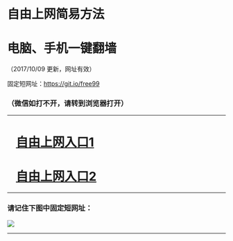 ﻿# 自由上网简易方法

# 电脑、手机一键翻墙

（2017/10/09 更新，网址有效）

固定短网址：https://git.io/free99

### （微信如打不开，请转到浏览器打开）


***





# &nbsp;&nbsp; <a href="http://ft1855419628.fwq-tz-1001.info/fwqtz01.html?t=100900117832 " target="_blank">自由上网入口1</a>
# &nbsp;&nbsp; <a href="http://ft1703411782.fwq-tz-1002.info/fwqtz02.html?t=100900115321 " target="_blank">自由上网入口2</a>
***

### 请记住下图中固定短网址：

<img src="https://s3-us-west-2.amazonaws.com/fwq-1001/yjfq-20170905okok.png" /> 


***

